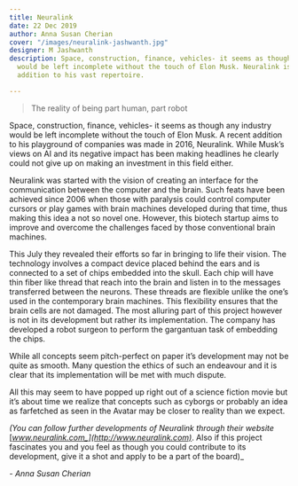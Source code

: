 ```yaml
---
title: Neuralink
date: 22 Dec 2019
author: Anna Susan Cherian
cover: "/images/neuralink-jashwanth.jpg"
designer: M Jashwanth
description: Space, construction, finance, vehicles- it seems as though any industry
  would be left incomplete without the touch of Elon Musk. Neuralink is the latest
  addition to his vast repertoire.

---
```

> The reality of being part human, part robot

Space, construction, finance, vehicles- it seems as though any industry would be left incomplete without the touch of Elon Musk. A recent addition to his playground of companies was made in 2016, Neuralink. While Musk’s views on AI and its negative impact has been making headlines he clearly could not give up on making an investment in this field either.

Neuralink was started with the vision of creating an interface for the communication between the computer and the brain. Such feats have been achieved since 2006 when those with paralysis could control computer cursors or play games with brain machines developed during that time, thus making this idea a not so novel one. However, this biotech startup aims to improve and overcome the challenges faced by those conventional brain machines.

This July they revealed their efforts so far in bringing to life their vision. The technology involves a compact device placed behind the ears and is connected to a set of chips embedded into the skull. Each chip will have thin fiber like thread that reach into the brain and listen in to the messages transferred between the neurons. These threads are flexible unlike the one’s used in the contemporary brain machines. This flexibility ensures that the brain cells are not damaged. The most alluring part of this project however is not in its development but rather its implementation. The company has developed a robot surgeon to perform the gargantuan task of embedding the chips.

While all concepts seem pitch-perfect on paper it’s development may not be quite as smooth. Many question the ethics of such an endeavour and it is clear that its implementation will be met with much dispute.

All this may seem to have popped up right out of a science fiction movie but it’s about time we realize that concepts such as cyborgs or probably an idea as farfetched as seen in the Avatar may be closer to reality than we expect.

_(You can follow further developments of Neuralink through their website_ [_www.neuralink.com_](http://www.neuralink.com)_. Also if this project fascinates you and you feel as though you could contribute to its development, give it a shot and apply to be a part of the board)_

_- Anna Susan Cherian_
